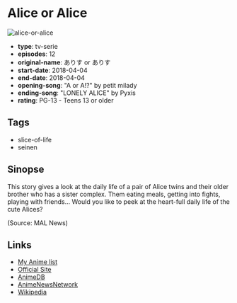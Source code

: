 # Alice or Alice

![alice-or-alice](https://cdn.myanimelist.net/images/anime/5/89571.jpg)

-   **type**: tv-serie
-   **episodes**: 12
-   **original-name**: ありす or ありす
-   **start-date**: 2018-04-04
-   **end-date**: 2018-04-04
-   **opening-song**: "A or A!?" by petit milady
-   **ending-song**: "LONELY ALICE" by Pyxis
-   **rating**: PG-13 - Teens 13 or older

## Tags

-   slice-of-life
-   seinen

## Sinopse

This story gives a look at the daily life of a pair of Alice twins and their older brother who has a sister complex. Them eating meals, getting into fights, playing with friends... Would you like to peek at the heart-full daily life of the cute Alices?

(Source: MAL News)

## Links

-   [My Anime list](https://myanimelist.net/anime/36001/Alice_or_Alice)
-   [Official Site](http://alice-or-alice.com/)
-   [AnimeDB](http://anidb.info/perl-bin/animedb.pl?show=anime&aid=13313)
-   [AnimeNewsNetwork](http://www.animenewsnetwork.com/encyclopedia/anime.php?id=19934)
-   [Wikipedia](https://en.wikipedia.org/wiki/Alice_or_Alice)
